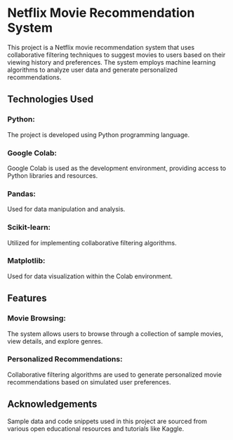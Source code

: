 # Netflix Movie Recommendation System
This project is a Netflix movie recommendation system that uses collaborative filtering techniques to suggest movies to users based on their viewing history and preferences. The system employs machine learning algorithms to analyze user data and generate personalized recommendations.

## Technologies Used
 ### Python: 
 The project is developed using Python programming language.
 ### Google Colab: 
 Google Colab is used as the development environment, providing access to Python libraries and resources.
 ### Pandas: 
 Used for data manipulation and analysis.
 ### Scikit-learn: 
 Utilized for implementing collaborative filtering algorithms.
 ### Matplotlib: 
 Used for data visualization within the Colab environment.

## Features
 ### Movie Browsing: 
 The system allows users to browse through a collection of sample movies, view details, and explore genres.
 ### Personalized Recommendations: 
 Collaborative filtering algorithms are used to generate personalized movie recommendations based on simulated user preferences.

## Acknowledgements
Sample data and code snippets used in this project are sourced from various open educational resources and tutorials like Kaggle.
